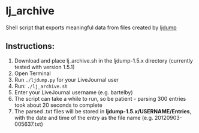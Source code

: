 lj_archive
===========

Shell script that exports meaningful data from files created by [ljdump](https://www.github.com/ghegill/ljdump)

Instructions:
-------------
1. Download and place lj_archive.sh in the ljdump-1.5.x directory (currently tested with version 1.5.1)
2. Open Terminal
3. Run `./ljdump.py` for your LiveJournal user
4. Run: `./lj_archive.sh`
5. Enter your LiveJournal username (e.g. bartelby)
6. The script can take a while to run, so be patient - parsing 300 entries took about 20 seconds to complete
7. The parsed .txt files will be stored in **ljdump-1.5.x/USERNAME/Entries**, with the date and time of the entry as the file name (e.g. 20120903-005637.txt)